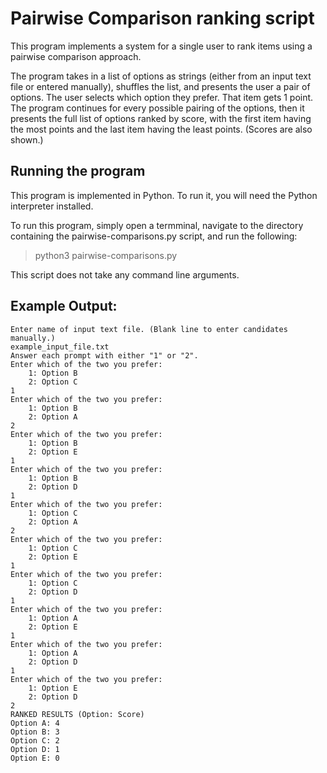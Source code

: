 # Pairwise Comparison ranking script

This program implements a system for a single user to rank items using a pairwise comparison approach. 

The program takes in a list of options as strings (either from an input text file or entered manually), shuffles the list, and presents the user a pair of options. The user selects which option they prefer. That item gets 1 point. The program continues for every possible pairing of the options, then it presents the full list of options ranked by score, with the first item having the most points and the last item having the least points. (Scores are also shown.)

## Running the program

This program is implemented in Python. To run it, you will need the Python interpreter installed. 

To run this program, simply open a termminal, navigate to the directory containing the pairwise-comparisons.py script, and run the following:

> python3 pairwise-comparisons.py

This script does not take any command line arguments.

## Example Output:

    Enter name of input text file. (Blank line to enter candidates manually.)
    example_input_file.txt
    Answer each prompt with either "1" or "2".
    Enter which of the two you prefer:
        1: Option B
        2: Option C
    1
    Enter which of the two you prefer: 
        1: Option B
        2: Option A
    2
    Enter which of the two you prefer: 
        1: Option B
        2: Option E
    1
    Enter which of the two you prefer: 
        1: Option B
        2: Option D
    1
    Enter which of the two you prefer: 
        1: Option C
        2: Option A
    2
    Enter which of the two you prefer: 
        1: Option C
        2: Option E
    1
    Enter which of the two you prefer: 
        1: Option C
        2: Option D
    1
    Enter which of the two you prefer: 
        1: Option A
        2: Option E
    1
    Enter which of the two you prefer: 
        1: Option A
        2: Option D
    1
    Enter which of the two you prefer: 
        1: Option E
        2: Option D
    2
    RANKED RESULTS (Option: Score)
    Option A: 4
    Option B: 3
    Option C: 2
    Option D: 1
    Option E: 0
